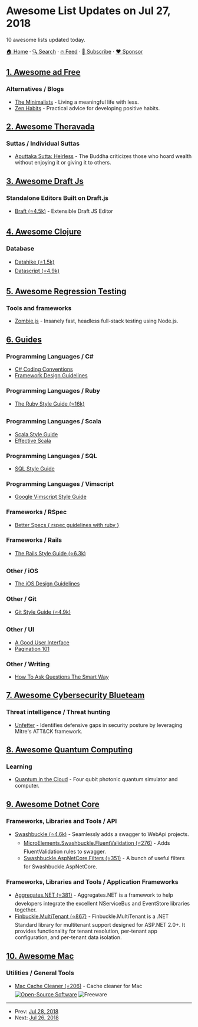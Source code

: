 # Awesome List Updates on Jul 27, 2018

10 awesome lists updated today.

[🏠 Home](/README.md) · [🔍 Search](https://www.trackawesomelist.com/search/) · [🔥 Feed](https://www.trackawesomelist.com/rss.xml) · [📮 Subscribe](https://trackawesomelist.us17.list-manage.com/subscribe?u=d2f0117aa829c83a63ec63c2f&id=36a103854c) · [❤️  Sponsor](https://github.com/sponsors/theowenyoung)



## [1. Awesome ad Free](/content/johnjago/awesome-ad-free/README.md)

### Alternatives / Blogs

*   [The Minimalists](https://www.theminimalists.com/) - Living a meaningful life with less.
*   [Zen Habits](https://zenhabits.net/) - Practical advice for developing positive habits.

## [2. Awesome Theravada](/content/johnjago/awesome-theravada/README.md)

### Suttas / Individual Suttas

*   [Aputtaka Sutta: Heirless](https://www.accesstoinsight.org/tipitaka/sn/sn03/sn03.019.than.html) - The Buddha criticizes those who hoard wealth without enjoying it or giving it to others.

## [3. Awesome Draft Js](/content/nikgraf/awesome-draft-js/README.md)

### Standalone Editors Built on Draft.js

*   [Braft (⭐4.5k)](https://github.com/margox/braft-editor) - Extensible Draft JS Editor

## [4. Awesome Clojure](/content/razum2um/awesome-clojure/README.md)

### Database

*   [Datahike (⭐1.5k)](https://github.com/replikativ/datahike)
*   [Datascript (⭐4.9k)](https://github.com/tonsky/datascript)

## [5. Awesome Regression Testing](/content/mojoaxel/awesome-regression-testing/README.md)

### Tools and frameworks

*   [Zombie.js](http://zombie.js.org/) - Insanely fast, headless full-stack testing using Node.js.

## [6. Guides](/content/NARKOZ/guides/README.md)

### Programming Languages / C#

*   [C# Coding Conventions](https://docs.microsoft.com/en-us/dotnet/csharp/programming-guide/inside-a-program/coding-conventions)
*   [Framework Design Guidelines](https://docs.microsoft.com/en-us/dotnet/standard/design-guidelines/index)

### Programming Languages / Ruby

*   [The Ruby Style Guide (⭐16k)](https://github.com/rubocop-hq/ruby-style-guide#readme)

### Programming Languages / Scala

*   [Scala Style Guide](https://docs.scala-lang.org/style/)
*   [Effective Scala](https://twitter.github.io/effectivescala/)

### Programming Languages / SQL

*   [SQL Style Guide](https://www.sqlstyle.guide/)

### Programming Languages / Vimscript

*   [Google Vimscript Style Guide](https://google.github.io/styleguide/vimscriptguide.xml)

### Frameworks / RSpec

*   [Better Specs { rspec guidelines with ruby }](http://www.betterspecs.org/)

### Frameworks / Rails

*   [The Rails Style Guide (⭐6.3k)](https://github.com/rubocop-hq/rails-style-guide#readme)

### Other / iOS

*   [The iOS Design Guidelines](https://ivomynttinen.com/blog/ios-design-guidelines)

### Other / Git

*   [Git Style Guide (⭐4.9k)](https://github.com/agis/git-style-guide#readme)

### Other / UI

*   [A Good User Interface](https://goodui.org/)
*   [Pagination 101](https://gist.github.com/mislav/622561)

### Other / Writing

*   [How To Ask Questions The Smart Way](http://www.catb.org/\~esr/faqs/smart-questions.html)

## [7. Awesome Cybersecurity Blueteam](/content/fabacab/awesome-cybersecurity-blueteam/README.md)

### Threat intelligence / Threat hunting

*   [Unfetter](https://nsacyber.github.io/unfetter/) - Identifies defensive gaps in security posture by leveraging Mitre's ATT\&CK framework.

## [8. Awesome Quantum Computing](/content/desireevl/awesome-quantum-computing/README.md)

### Learning

*   [Quantum in the Cloud](http://cnotmz.appspot.com/#) - Four qubit photonic quantum simulator and computer.

## [9. Awesome Dotnet Core](/content/thangchung/awesome-dotnet-core/README.md)

### Frameworks, Libraries and Tools / API

*   [Swashbuckle (⭐4.6k)](https://github.com/domaindrivendev/Swashbuckle.AspNetCore) - Seamlessly adds a swagger to WebApi projects.
    *   [MicroElements.Swashbuckle.FluentValidation (⭐276)](https://github.com/micro-elements/MicroElements.Swashbuckle.FluentValidation) - Adds FluentValidation rules to swagger.
    *   [Swashbuckle.AspNetCore.Filters (⭐351)](https://github.com/mattfrear/Swashbuckle.AspNetCore.Filters) - A bunch of useful filters for Swashbuckle.AspNetCore.

### Frameworks, Libraries and Tools / Application Frameworks

*   [Aggregates.NET (⭐381)](https://github.com/volak/Aggregates.NET) - Aggregates.NET is a framework to help developers integrate the excellent NServiceBus and EventStore libraries together.
*   [Finbuckle.MultiTenant (⭐867)](https://github.com/Finbuckle/Finbuckle.MultiTenant) - Finbuckle.MultiTenant is a .NET Standard library for multitenant support designed for ASP.NET 2.0+. It provides functionality for tenant resolution, per-tenant app configuration, and per-tenant data isolation.

## [10. Awesome Mac](/content/jaywcjlove/awesome-mac/README.md)

### Utilities / General Tools

*   [Mac Cache Cleaner (⭐206)](https://github.com/kaunteya/MacCacheCleaner) - Cache cleaner for Mac [![Open-Source Software](https://jaywcjlove.github.io/sb/ico/min-oss.svg "Open Source Software")](https://github.com/kaunteya/MacCacheCleaner) ![Freeware](https://jaywcjlove.github.io/sb/ico/min-free.svg "Freeware")

---

- Prev: [Jul 28, 2018](/content/2018/07/28/README.md)
- Next: [Jul 26, 2018](/content/2018/07/26/README.md)